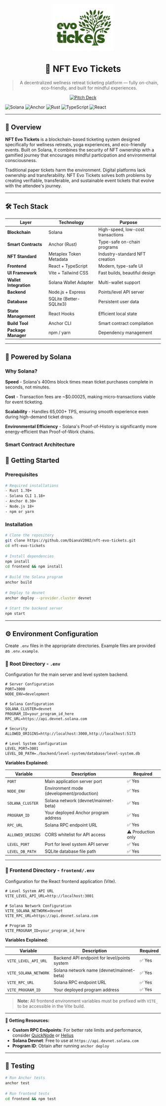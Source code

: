 <div align="center">

<img src="./frontend/src/assets/logo.png" alt="NFT Evo Tickets Logo" width="200"/>

# 🌿 NFT Evo Tickets

> A decentralized wellness retreat ticketing platform — fully on-chain, eco-friendly, and built for mindful experiences.

[![Pitch Deck](https://img.shields.io/badge/📊_Pitch_Deck-View_Presentation-FF6B6B?style=for-the-badge)](https://www.canva.com/design/DAG1MwQ_yz4/XBf79nYdN4_fbhyXQ_ZFlA/edit)

</div>

![Solana](https://img.shields.io/badge/Solana-14F195?style=for-the-badge&logo=solana&logoColor=white)
![Anchor](https://img.shields.io/badge/Anchor-6F4FF2?style=for-the-badge&logo=anchor&logoColor=white)
![Rust](https://img.shields.io/badge/Rust-000000?style=for-the-badge&logo=rust&logoColor=white)
![TypeScript](https://img.shields.io/badge/TypeScript-3178C6?style=for-the-badge&logo=typescript&logoColor=white)
![React](https://img.shields.io/badge/React-61DAFB?style=for-the-badge&logo=react&logoColor=black)

---

## 🌱 Overview

**NFT Evo Tickets** is a blockchain-based ticketing system designed specifically for wellness retreats, yoga experiences, and eco-friendly events. Built on Solana, it combines the security of NFT ownership with a gamified journey that encourages mindful participation and environmental consciousness.

Traditional paper tickets harm the environment. Digital platforms lack ownership and transferability. NFT Evo Tickets solves both problems by creating verifiable, transferable, and sustainable event tickets that evolve with the attendee's journey.

---

## 🛠️ Tech Stack

| Layer | Technology | Purpose |
|-------|-----------|---------|
| **Blockchain** | Solana | High-speed, low-cost transactions |
| **Smart Contracts** | Anchor (Rust) | Type-safe on-chain programs |
| **NFT Standard** | Metaplex Token Metadata | Industry-standard NFT creation |
| **Frontend** | React + TypeScript | Modern, type-safe UI |
| **UI Framework** | Vite + Tailwind CSS | Fast builds, beautiful design |
| **Wallet Integration** | Solana Wallet Adapter | Multi-wallet support |
| **Backend** | Node.js + Express | Points/level API server |
| **Database** | SQLite (Better-SQLite3) | Persistent user data |
| **State Management** | React Hooks | Efficient local state |
| **Build Tool** | Anchor CLI | Smart contract compilation |
| **Package Manager** | npm / yarn | Dependency management |

---

## 🔗 Powered by Solana

### Why Solana?

**Speed** - Solana's 400ms block times mean ticket purchases complete in seconds, not minutes.

**Cost** - Transaction fees are ~$0.00025, making micro-transactions viable for event ticketing.

**Scalability** - Handles 65,000+ TPS, ensuring smooth experience even during high-demand ticket drops.

**Environmental Efficiency** - Solana's Proof-of-History is significantly more energy-efficient than Proof-of-Work chains.

### Smart Contract Architecture

## 🚀 Getting Started

### Prerequisites

```bash
# Required installations
- Rust 1.70+
- Solana CLI 1.18+
- Anchor 0.30+
- Node.js 18+
- npm or yarn
```

### Installation

```bash
# Clone the repository
git clone https://github.com/DianaV2002/nft-evo-tickets.git
cd nft-evo-tickets

# Install dependencies
npm install
cd frontend && npm install

# Build the Solana program
anchor build

# Deploy to devnet
anchor deploy --provider.cluster devnet

# Start the backend server
npm start
```

---

## ⚙️ Environment Configuration

Create `.env` files in the appropriate directories. Example files are provided as `.env.example`.

### 📁 Root Directory - `.env`

Configuration for the main server and level system backend.

```env
# Server Configuration
PORT=3000
NODE_ENV=development

# Solana Configuration
SOLANA_CLUSTER=devnet
PROGRAM_ID=your_program_id_here
RPC_URL=https://api.devnet.solana.com

# Security
ALLOWED_ORIGINS=http://localhost:3000,http://localhost:5173

# Level System Configuration
LEVEL_PORT=3001
LEVEL_DB_PATH=./backend/level-system/database/level-system.db
```

**Variables Explained:**

| Variable | Description | Required |
|----------|-------------|----------|
| `PORT` | Main application server port | ✅ Yes |
| `NODE_ENV` | Environment mode (development/production) | ✅ Yes |
| `SOLANA_CLUSTER` | Solana network (devnet/mainnet-beta) | ✅ Yes |
| `PROGRAM_ID` | Your deployed Anchor program address | ✅ Yes |
| `RPC_URL` | Solana RPC endpoint URL | ✅ Yes |
| `ALLOWED_ORIGINS` | CORS whitelist for API access | ⚠️ Production only |
| `LEVEL_PORT` | Port for level system API server | ✅ Yes |
| `LEVEL_DB_PATH` | SQLite database file path | ✅ Yes |

---

### 🎨 Frontend Directory - `frontend/.env`

Configuration for the React frontend application (Vite).

```env
# Level System API URL
VITE_LEVEL_API_URL=http://localhost:3001

# Solana Network Configuration
VITE_SOLANA_NETWORK=devnet
VITE_RPC_URL=https://api.devnet.solana.com

# Program ID
VITE_PROGRAM_ID=your_program_id_here
```

**Variables Explained:**

| Variable | Description | Required |
|----------|-------------|----------|
| `VITE_LEVEL_API_URL` | Backend API endpoint for level/points system | ✅ Yes |
| `VITE_SOLANA_NETWORK` | Solana network name (devnet/mainnet-beta) | ✅ Yes |
| `VITE_RPC_URL` | Solana RPC endpoint URL | ✅ Yes |
| `VITE_PROGRAM_ID` | Your deployed program address | ✅ Yes |

> **Note:** All frontend environment variables must be prefixed with `VITE_` to be accessible in the Vite build.

---

**🔑 Getting Resources:**

- **Custom RPC Endpoints**: For better rate limits and performance, consider [QuickNode](https://quicknode.com) or [Helius](https://helius.dev)
- **Solana Devnet**: Free to use at `https://api.devnet.solana.com`
- **Program ID**: Obtain after running `anchor deploy`

---

## 🧪 Testing

```bash
# Run Anchor tests
anchor test

# Run frontend tests
cd frontend && npm test

